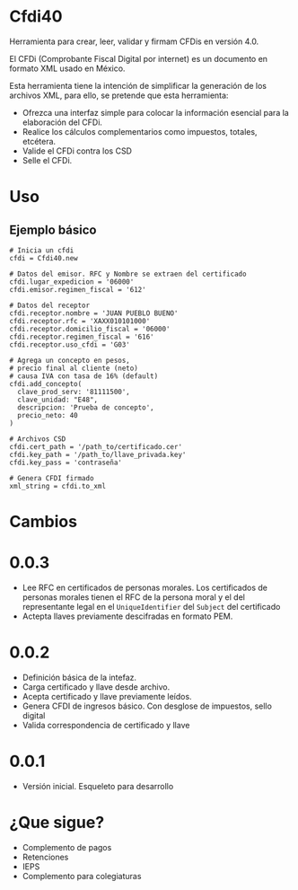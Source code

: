 # Cfdi40

Herramienta para crear, leer, validar y firmam CFDis en
versión 4.0.

El CFDi (Comprobante Fiscal Digital por internet) es un
documento en formato XML usado en México.

Esta herramienta tiene la intención de simplificar la
generación de los archivos XML, para ello, se pretende
que esta herramienta:

* Ofrezca una interfaz simple para colocar la
  información esencial para la elaboración del CFDi.
* Realice los cálculos complementarios como impuestos,
  totales, etcétera.
* Valide el CFDi contra los CSD
* Selle el CFDi.

# Uso

## Ejemplo básico

    # Inicia un cfdi
    cfdi = Cfdi40.new

    # Datos del emisor. RFC y Nombre se extraen del certificado
    cfdi.lugar_expedicion = '06000'
    cfdi.emisor.regimen_fiscal = '612'

    # Datos del receptor
    cfdi.receptor.nombre = 'JUAN PUEBLO BUENO'
    cfdi.receptor.rfc = 'XAXX010101000'
    cfdi.receptor.domicilio_fiscal = '06000'
    cfdi.receptor.regimen_fiscal = '616'
    cfdi.receptor.uso_cfdi = 'G03'

    # Agrega un concepto en pesos,
    # precio final al cliente (neto)
    # causa IVA con tasa de 16% (default)
    cfdi.add_concepto(
      clave_prod_serv: '81111500',
      clave_unidad: "E48",
      descripcion: 'Prueba de concepto',
      precio_neto: 40
    )

    # Archivos CSD
    cfdi.cert_path = '/path_to/certificado.cer'
    cfdi.key_path = '/path_to/llave_privada.key'
    cfdi.key_pass = 'contraseña'

    # Genera CFDI firmado
    xml_string = cfdi.to_xml

# Cambios

# 0.0.3

* Lee RFC en certificados de personas morales. Los certificados de
  personas morales tienen el RFC de la persona moral y el del
  representante legal en el `UniqueIdentifier` del `Subject` del
  certificado
* Actepta llaves previamente descifradas en formato PEM.

# 0.0.2

* Definición básica de la intefaz.
* Carga certificado y llave desde archivo.
* Acepta certificado y llave previamente leídos.
* Genera CFDI de ingresos básico. Con desglose de impuestos, sello
  digital
* Valida correspondencia de certificado y llave

# 0.0.1

* Versión inicial. Esqueleto para desarrollo

# ¿Que sigue?

* Complemento de pagos
* Retenciones
* IEPS
* Complemento para colegiaturas
